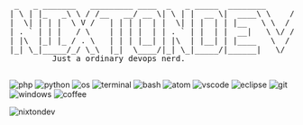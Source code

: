 <pre>
 _   _ _______   _________ ____  _   _ _____  ________      __
| \ | |_   _\ \ / /__   __/ __ \| \ | |  __ \|  ____\ \    / /
|  \| | | |  \ V /   | | | |  | |  \| | |  | | |__   \ \  / /
| . ` | | |   / \    | | | |  | | . ` | |  | |  __|   \ \/ /
| |\  |_| |_ / . \   | | | |__| | |\  | |__| | |____   \  /
|_| \_|_____/_/ \_\  |_|  \____/|_| \_|_____/|______|   \/
	     Just a ordinary devops nerd.

</pre>

![php](https://user-images.githubusercontent.com/83667327/168445215-8c4f50fb-0ab1-4e36-ad69-c40ad1eb85e1.svg)
![python](https://user-images.githubusercontent.com/83667327/152659843-ecee24e9-4f07-4d86-acf5-959844e8d9c5.svg)
![os](https://user-images.githubusercontent.com/83667327/152659846-9534104b-1a02-4155-a021-3e2438da2d7e.svg)
![terminal](https://user-images.githubusercontent.com/83667327/168467295-b725f68a-0931-49cf-9676-7b06c787bcaf.svg)
![bash](https://user-images.githubusercontent.com/83667327/152659847-5a6c99ad-a6a1-40db-a839-1227650aa264.svg)
![atom](https://user-images.githubusercontent.com/83667327/168445476-07984a79-cbd4-4b4e-b85c-e5a8c9fb9d8c.svg)
![vscode](https://user-images.githubusercontent.com/83667327/168444739-190dede5-4bd9-4bdf-8346-d19e609b43e0.svg)
![eclipse](https://user-images.githubusercontent.com/83667327/168467181-dc01faef-6671-4c1a-932a-46774e8b6013.svg)
![git](https://user-images.githubusercontent.com/83667327/168467178-bfb0becb-efa0-40eb-9387-f61e7469b427.svg)
![windows](https://user-images.githubusercontent.com/83667327/168466847-7b34dbc6-7ed6-446f-8308-0a4e686faca5.svg)
![coffee](https://user-images.githubusercontent.com/83667327/168467313-f2319351-c032-42a1-9292-f10985adb966.svg)

![nixtondev](https://github.com/nixtondev/nixtondev/assets/83667327/b9d7276d-ad89-4748-ad20-1efaad0b7297)

